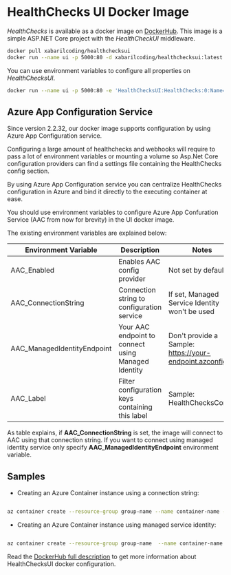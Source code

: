 # HealthChecks UI Docker Image

*HealthChecks* is available as a docker image on [DockerHub](https://hub.docker.com/r/xabarilcoding/healthchecksui/). This image is a simple ASP.NET Core project with the *HealthCheckUI* middleware.

```bash
docker pull xabarilcoding/healthchecksui
docker run --name ui -p 5000:80 -d xabarilcoding/healthchecksui:latest
```

You can use environment variables to configure all properties on *HealthChecksUI*. 

```bash
docker run --name ui -p 5000:80 -e 'HealthChecksUI:HealthChecks:0:Name=httpBasic' -e 'HealthChecksUI:HealthChecks:0:Uri=http://the-healthchecks-server-path' -d xabarilcoding/healthchecksui:latest
```

## Azure App Configuration Service

Since version 2.2.32, our docker image supports configuration by using Azure App Configuration service.

Configuring a large amount of healthchecks and webhooks will require to pass a lot of environment variables or mounting a volume so Asp.Net Core configuration providers can find a settings file containing the HealthChecks config section.

By using Azure App Configuration service you can centralize HealthChecks configuration in Azure and bind it directly to the executing container at ease.

You should use environment variables to configure Azure App Confuration Service (AAC from now for brevity) in the UI docker image.

The existing environment variables are explained below:

| Environment Variable  | Description   | Notes   |
|---|---|---|
| AAC_Enabled   | Enables AAC config provider   | Not set by default |
| AAC_ConnectionString   | Connection string to configuration service  | If set, Managed Service Identity won't be used   |
| AAC_ManagedIdentityEndpoint | Your AAC endpoint to connect using Managed Identity | Don't provide a Sample: https://your-endpoint.azconfig.io
| AAC_Label   | Filter configuration keys containing this label   | Sample: HealthChecksConfig  |


As table explains, if **AAC_ConnectionString** is set, the image will connect to AAC using that connection string.
If you want to connect using managed identity service only specify **AAC_ManagedIdentityEndpoint** environment variable.

## Samples

- Creating an Azure Container instance using a connection string:

```bash

az container create --resource-group group-name --name container-name -e 'AAC_Enabled=true' 'AAC_Label=HealthChecksConfig' 'AAC_ConnectionString=Endpoint={your_connectionstring}' --image xabarilcoding/healthchecksui:latest --dns-name-label dns-checks --ports 80

```

- Creating an Azure Container instance using managed service identity:

```bash

az container create --resource-group group-name  --name container-name -e 'AAC_Enabled=true' 'AAC_Label=HealthChecksConfig' 'AAC_ManagedIdentityEndpoint=https://your-endpoint.azconfig.io' --image xabarilcoding/healthchecksui:latest  --dns-name-label dns-checks-msi --ports 80 --assign-identity

```


Read the [DockerHub full description](https://hub.docker.com/r/xabarilcoding/healthchecksui/) to get more information about HealthChecksUI docker configuration.
